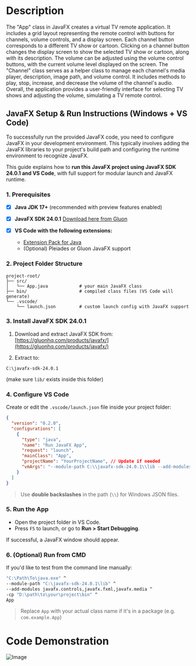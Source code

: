 # Description

The "App" class in JavaFX creates a virtual TV remote application. It includes a grid layout representing the remote control with buttons for channels, volume controls, and a display screen. Each channel button corresponds to a different TV show or cartoon. Clicking on a channel button changes the display screen to show the selected TV show or cartoon, along with its description. The volume can be adjusted using the volume control buttons, with the current volume level displayed on the screen. The "Channel" class serves as a helper class to manage each channel's media player, description, image path, and volume control. It includes methods to play, stop, increase, and decrease the volume of the channel's audio. Overall, the application provides a user-friendly interface for selecting TV shows and adjusting the volume, simulating a TV remote control.

## JavaFX Setup & Run Instructions (Windows + VS Code)

To successfully run the provided JavaFX code, you need to configure JavaFX in your development environment. This typically involves adding the JavaFX libraries to your project's build path and configuring the runtime environment to recognize JavaFX.

This guide explains how to **run this JavaFX project using JavaFX SDK 24.0.1 and VS Code**, with full support for modular launch and JavaFX runtime.


### 1. Prerequisites

* [x] **Java JDK 17+** (recommended with preview features enabled)
* [x] **JavaFX SDK 24.0.1**
  [Download here from Gluon](https://gluonhq.com/products/javafx/)
* [x] **VS Code with the following extensions:**

  * [Extension Pack for Java](https://marketplace.visualstudio.com/items?itemName=vscjava.vscode-java-pack)
  * (Optional) Pleiades or Gluon JavaFX support

### 2. Project Folder Structure

```
project-root/
├── src/
│   └── App.java            # your main JavaFX class
├── bin/                    # compiled class files (VS Code will generate)
└── .vscode/
    └── launch.json         # custom launch config with JavaFX support
```

### 3. Install JavaFX SDK 24.0.1

1. Download and extract JavaFX SDK from:
   [https://gluonhq.com/products/javafx/](https://gluonhq.com/products/javafx/)

2. Extract to:

```
C:\javafx-sdk-24.0.1
```

(make sure `lib/` exists inside this folder)


### 4. Configure VS Code

Create or edit the `.vscode/launch.json` file inside your project folder:

```json
{
  "version": "0.2.0",
  "configurations": [
    {
      "type": "java",
      "name": "Run JavaFX App",
      "request": "launch",
      "mainClass": "App",
      "projectName": "YourProjectName", // Update if needed
      "vmArgs": "--module-path C:\\javafx-sdk-24.0.1\\lib --add-modules javafx.controls,javafx.fxml,javafx.media"
    }
  ]
}
```

> Use **double backslashes** in the path (`\\`) for Windows JSON files.

### 5. Run the App

* Open the project folder in VS Code.
* Press `F5` to launch, or go to **Run > Start Debugging**.

If successful, a JavaFX window should appear.



### 6. (Optional) Run from CMD

If you'd like to test from the command line manually:

```bash
"C:\Path\To\java.exe" ^
--module-path "C:\javafx-sdk-24.0.1\lib" ^
--add-modules javafx.controls,javafx.fxml,javafx.media ^
-cp "D:\path\to\your\project\bin" ^
App
```

> Replace `App` with your actual class name if it's in a package (e.g. `com.example.App`)

# Code Demonstration

![Image](https://github.com/user-attachments/assets/1f21dc8f-c79c-4e30-a794-7141d79929d2)
